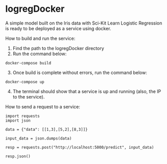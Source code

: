 # logregDocker
A simple model built on the Iris data with Sci-Kit Learn Logistic Regression is ready to be deployed as a service using docker.

How to build and run the service:
1. Find the path to the logregDocker directory
2. Run the command below:
```
docker-compose build
```
3. Once build is complete without errors, run the command below:
```
docker-compose up
```
4. The terminal should show that a service is up and running (also, the IP to the service).

How to send a request to a service:
```
import requests
import json

data = {"data": [[1,3],[5,2],[8,3]]}

input_data = json.dumps(data)

resp = requests.post("http://localhost:5000/predict", input_data)

resp.json()
```
